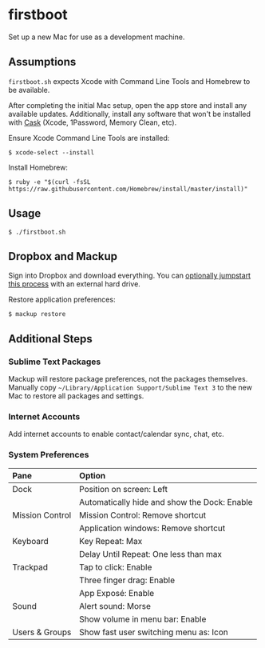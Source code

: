 firstboot
=========

Set up a new Mac for use as a development machine.

## Assumptions

`firstboot.sh` expects Xcode with Command Line Tools and Homebrew to be available.

After completing the initial Mac setup, open the app store and install any available updates. Additionally, install any software that won't be installed with [Cask](http://caskroom.io/) (Xcode, 1Password, Memory Clean, etc).

Ensure Xcode Command Line Tools are installed:

    $ xcode-select --install

Install Homebrew:

    $ ruby -e "$(curl -fsSL https://raw.githubusercontent.com/Homebrew/install/master/install)"

## Usage

    $ ./firstboot.sh

## Dropbox and Mackup

Sign into Dropbox and download everything. You can [optionally jumpstart this process](https://www.dropbox.com/en/help/1941) with an external hard drive.

Restore application preferences:

    $ mackup restore

## Additional Steps

### Sublime Text Packages
Mackup will restore package preferences, not the packages themselves. Manually copy `~/Library/Application Support/Sublime Text 3` to the new Mac to restore all packages and settings.

### Internet Accounts
Add internet accounts to enable contact/calendar sync, chat, etc.

### System Preferences

| Pane            | Option                                        |
| :---------------|:----------------------------------------------|
| Dock            | Position on screen: Left                      |
|                 | Automatically hide and show the Dock: Enable  |
| Mission Control | Mission Control: Remove shortcut              |
|                 | Application windows: Remove shortcut          |
| Keyboard        | Key Repeat: Max                               |
|                 | Delay Until Repeat: One less than max         |
| Trackpad        | Tap to click: Enable                          |
|                 | Three finger drag: Enable                     |
|                 | App Exposé: Enable                            |
| Sound           | Alert sound: Morse                            |
|                 | Show volume in menu bar: Enable               |
| Users & Groups  | Show fast user switching menu as: Icon        |
